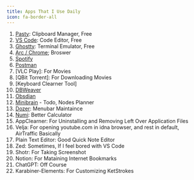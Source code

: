 ```yaml
---
title: Apps That I Use Daily
icon: fa-border-all
---
```


1. [Pasty](https://apps.apple.com/us/app/clipboard-manager-pasty/id1544620654): Clipboard Manager, Free
2. [VS Code](https://code.visualstudio.com/): Code Editor, Free
3. [Ghostty](): Terminal Emulator, Free
4. [Arc / Chrome](); Broswer
5. [Spotify]()
6. [Postman]()
7. [VLC Play]: For Movies
8. [QBit Torrent]: For Downloading Movies
9. [Keyboard Clearner Tool]
10. [DBWeaver]()
11. [Obsdian]()
12. [Minibrain]() - Todo, Nodes Planner
13. [Dozer](): Menubar Maintaince
14. [Numi](): Better Calculator
15. AppClearner: For Uninstalling and Removing Left Over Application Files
16. Velja: For opening youtube.com in idna browser, and rest in default, AirTraffic Basically
17. Plain Text Editor: Good Quick Note Editor
18. Zed: Sometimes, If I feel bored with VS Code
19. Shotr: For Taking Screenshot
20. Notion: For Mataining Internet Bookmarks
21. ChatGPT: Off Course
22. Karabiner-Elements: For Customizing KetStrokes
